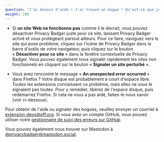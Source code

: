 ```yaml
---
question: "J'ai besoin d'aide ! J'ai trouvé un bogue ! Qu'est-ce que je dois faire ?"
weight: 280
---
```


* Si **un site Web ne fonctionne pas** comme il le devrait, vous pouvez désactiver Privacy Badger juste pour ce site, laissant Privacy Badger activé et vous protégeant partout ailleurs. Pour ce faire, naviguez vers le site qui pose problème, cliquez sur l'icône de Privacy Badger dans la barre d'outils de votre navigateur, puis cliquez sur le bouton « **Désactiver pour ce site** » dans la fenêtre contextuelle de Privacy Badger. Vous pouvez également nous signaler rapidement les sites non fonctionnels en cliquant sur le bouton « **Signaler un site perturbé** ».

* Vous avez rencontré le message « **An unexpected error occurred** » dans Firefox ? Votre disque est probablement à court d'espace libre. Toutes les extensions connaissent ce problème, mais elles ne vous le signalent pas toutes. Pour y remédier, libérez de l'espace disque, puis redémarrez Firefox. Si cela ne vous a pas aidé, faites-le nous savoir (voir ci-dessous).

Pour obtenir de l'aide ou signaler des bogues, veuillez envoyer un courriel à [extension-devs@eff.org](mailto:extension-devs@eff.org). Si vous avez un compte GitHub, vous pouvez utiliser notre [gestionnaire de suivi des erreurs sur GitHub](https://github.com/EFForg/privacybadger/issues).

Vous pouvez également nous trouver sur Mastodon à [@privacybadger@mastodon.social](https://mastodon.social/@privacybadger).
